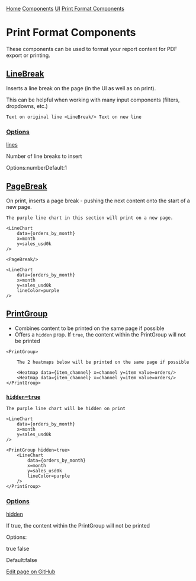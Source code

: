 [Home](https://docs.evidence.dev/) [Components](https://docs.evidence.dev/components) [UI](https://docs.evidence.dev/components/ui) [Print Format Components](https://docs.evidence.dev/components/ui/print-format-components)

# Print Format Components

These components can be used to format your report content for PDF export or printing.

## [LineBreak](https://docs.evidence.dev/components/ui/print-format-components\#linebreak)

Inserts a line break on the page (in the UI as well as on print).

This can be helpful when working with many input components (filters, dropdowns, etc.)

```text-sm html
Text on original line <LineBreak/> Text on new line
```

### [Options](https://docs.evidence.dev/components/ui/print-format-components\#options)

[lines](https://docs.evidence.dev/components/ui/print-format-components#props-lines)

Number of line breaks to insert

Options:numberDefault:1

## [PageBreak](https://docs.evidence.dev/components/ui/print-format-components\#pagebreak)

On print, inserts a page break - pushing the next content onto the start of a new page.

```text-sm html
The purple line chart in this section will print on a new page.

<LineChart
    data={orders_by_month}
    x=month
    y=sales_usd0k
/>

<PageBreak/>

<LineChart
    data={orders_by_month}
    x=month
    y=sales_usd0k
    lineColor=purple
/>

```

## [PrintGroup](https://docs.evidence.dev/components/ui/print-format-components\#printgroup)

- Combines content to be printed on the same page if possible
- Offers a `hidden` prop. If `true`, the content within the PrintGroup will not be printed

```text-sm html
<PrintGroup>

    The 2 heatmaps below will be printed on the same page if possible

    <Heatmap data={item_channel} x=channel y=item value=orders/>
    <Heatmap data={item_channel} x=channel y=item value=orders/>
</PrintGroup>
```

### [`hidden=true`](https://docs.evidence.dev/components/ui/print-format-components\#hiddentrue)

```text-sm html
The purple line chart will be hidden on print

<LineChart
    data={orders_by_month}
    x=month
    y=sales_usd0k
/>

<PrintGroup hidden=true>
    <LineChart
        data={orders_by_month}
        x=month
        y=sales_usd0k
        lineColor=purple
    />
</PrintGroup>
```

### [Options](https://docs.evidence.dev/components/ui/print-format-components\#options-1)

[hidden](https://docs.evidence.dev/components/ui/print-format-components#props-hidden)

If true, the content within the PrintGroup will not be printed

Options:

true false

Default:false

[Edit page on GitHub](https://github.com/evidence-dev/evidence/edit/next/sites/docs/pages/components/ui/print-format-components/index.md)